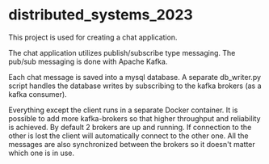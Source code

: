 # distributed_systems_2023

This project is used for creating a chat application. 

The chat application utilizes publish/subscribe type messaging. The pub/sub messaging is done with Apache Kafka.

Each chat message is saved into a mysql database. 
A separate db_writer.py script handles the database writes by subscribing to the kafka brokers (as a kafka consumer).

Everything except the client runs in a separate Docker container. It is possible to add more kafka-brokers so that higher throughput and reliability is achieved.
By default 2 brokers are up and running. If connection to the other is lost the client will automatically connect to the other one. All the messages are also synchronized between the brokers so it doesn't matter which one is in use.
